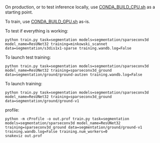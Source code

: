 On production, or to test inference locally, use [CONDA_BUILD_CPU.sh](rockrobotics/utils/CONDA_BUILD_CPU.sh) as a starting point.

To train, use [CONDA_BUILD_GPU.sh](rockrobotics/utils/CONDA_BUILD_GPU.sh) as-is.

To test if everything is working:

```
python train.py task=segmentation models=segmentation/sparseconv3d model_name=ResUNet32 training=minkowski_scannet data=segmentation/s3dis1x1-sparse training.wandb.log=False
```

To launch test training:

```
python train.py task=segmentation models=segmentation/sparseconv3d model_name=ResUNet32 training=sparseconv3d_ground data=segmentation/ground/ground-autzen training.wandb.log=False
```

To launch training:

```
python train.py task=segmentation models=segmentation/sparseconv3d model_name=ResUNet32 training=sparseconv3d_ground data=segmentation/ground/ground-v1
```

profile:

```
python -m cProfile -o out.prof train.py task=segmentation models=segmentation/sparseconv3d model_name=ResUNet32 training=sparseconv3d_ground data=segmentation/ground/ground-v1 training.wandb.log=False training.num_workers=0
snakeviz out.prof
```
